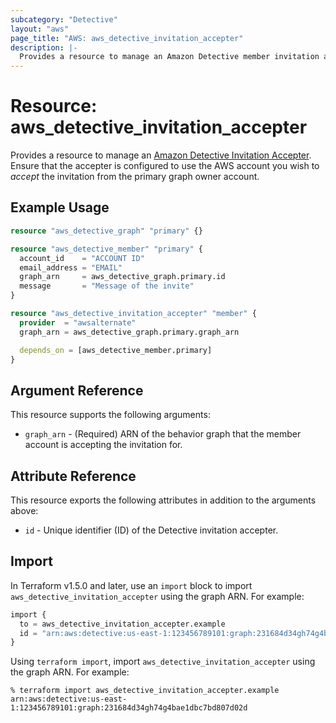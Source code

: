 ```yaml
---
subcategory: "Detective"
layout: "aws"
page_title: "AWS: aws_detective_invitation_accepter"
description: |-
  Provides a resource to manage an Amazon Detective member invitation accepter.
---
```


# Resource: aws_detective_invitation_accepter

Provides a resource to manage an [Amazon Detective Invitation Accepter](https://docs.aws.amazon.com/detective/latest/APIReference/API_AcceptInvitation.html). Ensure that the accepter is configured to use the AWS account you wish to _accept_ the invitation from the primary graph owner account.

## Example Usage

```terraform
resource "aws_detective_graph" "primary" {}

resource "aws_detective_member" "primary" {
  account_id    = "ACCOUNT ID"
  email_address = "EMAIL"
  graph_arn     = aws_detective_graph.primary.id
  message       = "Message of the invite"
}

resource "aws_detective_invitation_accepter" "member" {
  provider  = "awsalternate"
  graph_arn = aws_detective_graph.primary.graph_arn

  depends_on = [aws_detective_member.primary]
}
```

## Argument Reference

This resource supports the following arguments:

* `graph_arn` - (Required) ARN of the behavior graph that the member account is accepting the invitation for.

## Attribute Reference

This resource exports the following attributes in addition to the arguments above:

* `id` - Unique identifier (ID) of the Detective invitation accepter.

## Import

In Terraform v1.5.0 and later, use an `import` block to import `aws_detective_invitation_accepter` using the graph ARN. For example:

```terraform
import {
  to = aws_detective_invitation_accepter.example
  id = "arn:aws:detective:us-east-1:123456789101:graph:231684d34gh74g4bae1dbc7bd807d02d"
}
```

Using `terraform import`, import `aws_detective_invitation_accepter` using the graph ARN. For example:

```console
% terraform import aws_detective_invitation_accepter.example arn:aws:detective:us-east-1:123456789101:graph:231684d34gh74g4bae1dbc7bd807d02d
```
